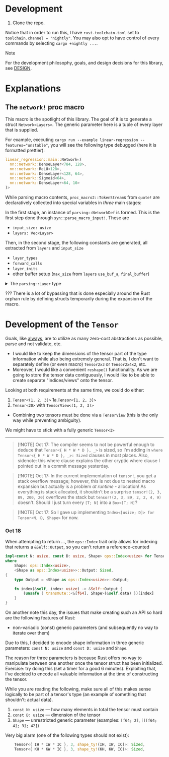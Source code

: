 # Development

1. Clone the repo.

Notice that in order to run this, I have `rust-toolchain.toml` set to `toolchain.channel = "nightly"`. You may also opt to have control of every commands by selecting `cargo +nightly ...`.


> [!NOTE]
> For the development philosophy, goals, and design decisions for this library, see [DESIGN](DESIGN.md).

# Explanations

## The `network!` proc macro

This macro is the spotlight of this library. The goal of it is to generate a struct `Network<Layers>`. The generic parameter here is a tuple of every layer that is supplied.

For example, executing `cargo run --example linear-regression --features="unstable"`, you will see the following type debugged (here it is formatted prettier):

```rs
linear_regression::main::Network<(
  nn::network::DenseLayer<784, 128>,
  nn::network::ReLU<128>,
  nn::network::DenseLayer<128, 64>,
  nn::network::Sigmoid<64>,
  nn::network::DenseLayer<64, 10>
)>
```

While parsing macro contents, `proc_macro2::TokenStream`s from `quote!` are declaratively collected into special variables in *three* main stages:

In the first stage, an instance of `parsing::NetworkDef` is formed. This is the first step done through `syn::parse_macro_input!`. These are
- `input_size: usize`
- `layers: Vec<Layer>`

Then, in the second stage, the following constants are generated, all extracted from `layers` and `input_size`
- `layer_types`
- `forward_calls`
- `layer_inits`
- other buffer setup (`max_size` from `layers` `use_buf_a`, `final_buffer`)

<details>
  <summary>The <code>parsing::Layer</code> type</summary>
  
  An enum defined as
  
  ```rs
    pub enum Layer {
      Conv {
          /// Number of output channels/features in the output. Alternatively, this may be interpreted as the number of filters in the convolutional layer.
          out_channels: usize,
          kernel: usize,
          stride: usize,
          padding: usize,
      },
      Dense(usize),
      ReLU,
      Sigmoid,
  }
  ```
</details>

??? There is a lot of bypassing that is done especially around the Rust orphan rule by defining structs temporarily during the expansion of the macro.

# Development of the `Tensor`
Goals, like [always](DESIGN.md), are to utilize as many zero-cost abstractions as possible, parse and not validate, etc.

- I would like to keep the dimensions of the tensor part of the type information while also being extremely general. That is, I don't want to separately define (or even macro) `Tensor2x3` or `Tensor2x4x2`, etc. 
- Moreover, I would like a convenient `reshape()` functionality. As we are going to store the tensor data contiguously, I would like to be able to create separate "indices/views" onto the tensor.

Looking at both requirements at the same time, we could do either:

1. `Tensor<(1, 2, 3)>`
1a.`Tensor<[1, 2, 3]>` 
2. `Tensor<20>` with `TensorView<(1, 2, 3)>`
  - Combining two tensors must be done via a `TensorView` (this is the only way while preventing ambiguity).

We might have to stick with a fully generic `Tensor<I>`

---

>[!NOTE] Oct 17: The compiler seems to not be powerful enough to deduce that `Tensor<{ H * W * D }, _>` is sized, so I'm adding in `where Tensor<{ H * W * D }, _>: Sized` clauses in most places. Also, sidenote: this where clause explains the other cryptic where clause I pointed out in a commit message yesterday.

>[!NOTE] Oct 17: In the current implementation of `tensor!`, you get a stack overflow message; however, this is not due to nested macro expansion but actually is a problem _at runtime_ - allocation! As everything is stack allocated, it shouldn't be a surprise `tensor!(2, 3, 89, 200, 20)` overflows the stack but `tensor!(2, 3, 89, 2, 2, 4, 9)` doesn't. Should I just turn every `[T; N]` into a `Box<[T; N]`?

>[!NOTE] Oct 17: So I gave up implementing `Index<[usize; D]> for Tensor<N, D, Shape>` for now.



### Oct 18
When attempting to return ..., the `ops::Index` trait only allows for indexing that returns a `&Self::Output`, so you can't return a reference-counted

```rs
impl<const N: usize, const D: usize, Shape> ops::Index<usize> for Tensor<N, D, Shape>
where
    Shape: ops::Index<usize>,
    <Shape as ops::Index<usize>>::Output: Sized,
{
    type Output = <Shape as ops::Index<usize>>::Output;

    fn index(&self, index: usize) -> &Self::Output {
        (unsafe { transmute::<&[f64], Shape>(&self.data) })[index]
    }
}
```

On another note this day, the issues that make creating such an API so hard are the following features of Rust:

- non-variadic (const) generic parameters (and subsequently no way to iterate over them)

Due to this, I decided to encode shape information in three generic parameters: `const N: usize` and `const D: usize` and `Shape`.

The reason for three parameters is because Rust offers no way to manipulate between one another once the tensor struct has been initialized. Exercise: try doing this (set a timer for a good 6 minutes). Exploiting that, I've decided to encode all valuable information at the time of constructing the tensor.

While you are reading the following, make sure all of this makes sense logically to be part of a tensor's type (an example of something that shouldn't: actual data).

1. `const N: usize` — how many elements in total the tensor must contain
2. `const D: usize` — dimension of the tensor
3. `Shape` — unrestricted generic parameter (examples: `[f64; 2]`, `[[[f64; 4]; 3]; 42]`)


Very big alarm (one of the following types should not exist):
```rs
    Tensor<{ IH * IW * IC }, 3, shape_ty!(IH, IW, IC)>: Sized,
    Tensor<{ KH * KW * IC }, 3, shape_ty!(KH, KW, IC)>: Sized,
```
